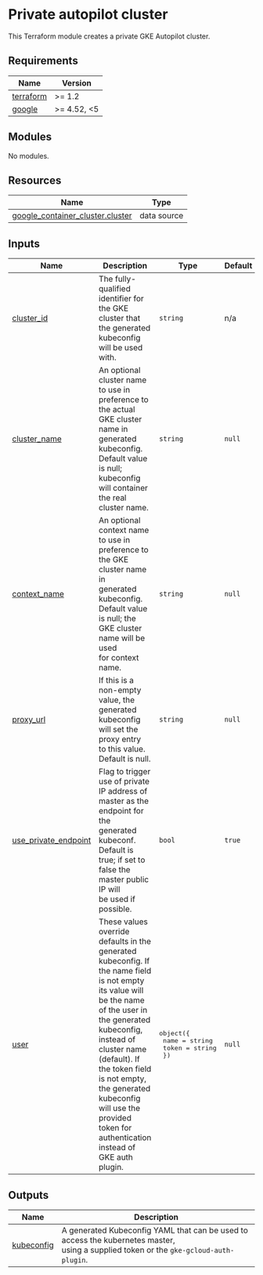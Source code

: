 # Private autopilot cluster

This Terraform module creates a private GKE Autopilot cluster.

<!-- markdownlint-disable MD033 MD034-->
<!-- BEGINNING OF PRE-COMMIT-TERRAFORM DOCS HOOK -->
## Requirements

| Name | Version |
|------|---------|
| <a name="requirement_terraform"></a> [terraform](#requirement\_terraform) | >= 1.2 |
| <a name="requirement_google"></a> [google](#requirement\_google) | >= 4.52, <5 |

## Modules

No modules.

## Resources

| Name | Type |
|------|------|
| [google_container_cluster.cluster](https://registry.terraform.io/providers/hashicorp/google/latest/docs/data-sources/container_cluster) | data source |

## Inputs

| Name | Description | Type | Default | Required |
|------|-------------|------|---------|:--------:|
| <a name="input_cluster_id"></a> [cluster\_id](#input\_cluster\_id) | The fully-qualified identifier for the GKE cluster that the generated kubeconfig<br>will be used with. | `string` | n/a | yes |
| <a name="input_cluster_name"></a> [cluster\_name](#input\_cluster\_name) | An optional cluster name to use in preference to the actual GKE cluster name in<br>generated kubeconfig. Default value is null; kubeconfig will container the real<br>cluster name. | `string` | `null` | no |
| <a name="input_context_name"></a> [context\_name](#input\_context\_name) | An optional context name to use in preference to the GKE cluster name in<br>generated kubeconfig. Default value is null; the GKE cluster name will be used<br>for context name. | `string` | `null` | no |
| <a name="input_proxy_url"></a> [proxy\_url](#input\_proxy\_url) | If this is a non-empty value, the generated kubeconfig will set the proxy entry<br>to this value. Default is null. | `string` | `null` | no |
| <a name="input_use_private_endpoint"></a> [use\_private\_endpoint](#input\_use\_private\_endpoint) | Flag to trigger use of private IP address of master as the endpoint for the<br>generated kubeconf. Default is true; if set to false the master public IP will<br>be used if possible. | `bool` | `true` | no |
| <a name="input_user"></a> [user](#input\_user) | These values override defaults in the generated kubeconfig. If the name field<br>is not empty its value will be the name of the user in the generated kubeconfig,<br>instead of cluster name (default). If the token field is not empty, the generated<br>kubeconfig will use the provided token for authentication instead of GKE auth<br>plugin. | <pre>object({<br>    name  = string<br>    token = string<br>  })</pre> | `null` | no |

## Outputs

| Name | Description |
|------|-------------|
| <a name="output_kubeconfig"></a> [kubeconfig](#output\_kubeconfig) | A generated Kubeconfig YAML that can be used to access the kubernetes master,<br>using a supplied token or the `gke-gcloud-auth-plugin`. |
<!-- END OF PRE-COMMIT-TERRAFORM DOCS HOOK -->
<!-- markdownlint-enable MD033 MD034 -->
